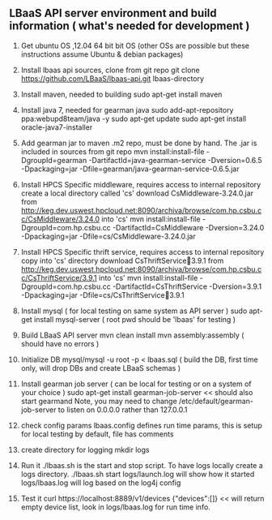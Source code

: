 LBaaS API server environment and build information ( what's needed for development )
------------------------------------------------------------------------------------
1) Get ubuntu OS ,12.04 64 bit bit OS 
(other OSs are possible but these instructions assume Ubuntu & debian packages) 

2) Install lbaas api sources, clone from git repo
git clone https://github.com/LBaaS/lbaas-api.git lbaas-directory 

3) Install maven, needed to building
sudo apt-get install maven

4) Install java 7, needed for gearman java
sudo add-apt-repository ppa:webupd8team/java -y
sudo apt-get update
sudo apt-get install oracle-java7-installer

5) Add gearman jar to maven .m2 repo, must be done by hand. The .jar is included in sources from git repo
mvn install:install-file -DgroupId=gearman -DartifactId=java-gearman-service -Dversion=0.6.5 -Dpackaging=jar -Dfile=gearman/java-gearman-service-0.6.5.jar

6) Install HPCS Specific middleware, requires access to internal repository
create a local directory called 'cs'
download CsMiddleware-3.24.0.jar from http://keg.dev.uswest.hpcloud.net:8090/archiva/browse/com.hp.csbu.cc/CsMiddleware/3.24.0 into 'cs'
mvn install:install-file -DgroupId=com.hp.csbu.cc -DartifactId=CsMiddleware -Dversion=3.24.0 -Dpackaging=jar -Dfile=cs/CsMiddleware-3.24.0.jar

7) Install HPCS Specific thrift service, requires access to internal repository
copy into 'cs' directory
download CsThriftService:jar:3.9.1 from http://keg.dev.uswest.hpcloud.net:8090/archiva/browse/com.hp.csbu.cc/CsThriftService/3.9.1 into 'cs'
mvn install:install-file -DgroupId=com.hp.csbu.cc -DartifactId=CsThriftService -Dversion=3.9.1 -Dpackaging=jar -Dfile=cs/CsThriftService:jar:3.9.1

8) Install mysql ( for local testing on same system as API server )
sudo apt-get install mysql-server ( root pwd should be 'lbaas' for testing )

9) Build LBaaS API server 
mvn clean install
mvn assembly:assembly ( should have no errors )

10) Initialize DB
mysql/mysql -u root -p < lbaas.sql    ( build the DB, first time only, will drop DBs and create LBaaS schemas )

11) Install gearman job server ( can be local for testing or on a system of your choice )
sudo apt-get install gearman-job-server     <<  should also start gearmand
Note, you may need to change /etc/default/gearman-job-server  to listen on 0.0.0.0 rather than 127.0.0.1 

12) check config params
lbaas.config defines run time params, this is setup for local testing by default, file has comments 

13) create directory for logging
mkdir logs

14) Run it
./lbaas.sh is the start and stop script. To have logs locally create a logs directory.
./lbaas.sh start
logs/launch.log will show how it started
logs/lbaas.log will log based on the log4j config

15) Test it
curl https://localhost:8889/v1/devices
{"devices":[]}                     << will return empty device list, look in logs/lbaas.log for run time info.



